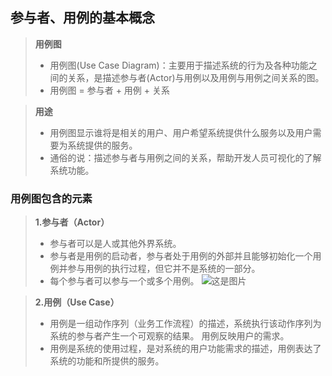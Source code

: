 ## 参与者、用例的基本概念
>**用例图**
>- 用例图(Use Case Diagram)：主要用于描述系统的行为及各种功能之间的关系，是描述参与者(Actor)与用例以及用例与用例之间关系的图。
>- 用例图 = 参与者 + 用例 + 关系

>**用途**
>- 用例图显示谁将是相关的用户、用户希望系统提供什么服务以及用户需要为系统提供的服务。
>- 通俗的说：描述参与者与用例之间的关系，帮助开发人员可视化的了解系统功能。

### 用例图包含的元素
>**1.参与者（Actor）**
>- 参与者可以是人或其他外界系统。
>- 参与者是用例的启动者，参与者处于用例的外部并且能够初始化一个用例并参与用例的执行过程，但它并不是系统的一部分。
>- 每个参与者可以参与一个或多个用例。
>![这是图片](https://img-blog.csdnimg.cn/20190914113914970.png "Magic Gardens")

>**2.用例（Use Case）**
>- 用例是一组动作序列（业务工作流程）的描述，系统执行该动作序列为系统的参与者产生一个可观察的结果。 用例反映用户的需求。
>- 用例是系统的使用过程，是对系统的用户功能需求的描述，用例表达了系统的功能和所提供的服务。



